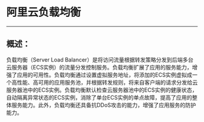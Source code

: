 # 阿里云负载均衡
---
## 概述：
负载均衡（Server Load Balancer）是将访问流量根据转发策略分发到后端多台云服务器（ECS实例）的流量分发控制服务。负载均衡扩展了应用的服务能力，增强了应用的可用性。负载均衡通过设置虚拟服务地址，将添加的ECS实例虚拟成一个高性能、高可用的应用服务池，并根据转发规则，将来自客户端的请求分发给云服务器池中的ECS实例。负载均衡默认检查云服务器池中的ECS实例的健康状态，自动隔离异常状态的ECS实例，消除了单台ECS实例的单点故障，提高了应用的整体服务能力。此外，负载均衡还具备抗DDoS攻击的能力，增强了应用服务的防护能力。